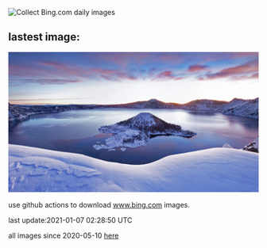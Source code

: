 ![Collect Bing.com daily images](https://github.com/counter2015/bing-daily-images/workflows/Collect%20Bing.com%20daily%20images/badge.svg)
## lastest image:
![](images/SnowCraterLake.jpg)

use github actions to download www.bing.com images.

last update:2021-01-07 02:28:50 UTC

all images since 2020-05-10 [here](https://github.com/counter2015/bing-daily-images/tree/master/images) 
